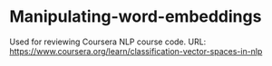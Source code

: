# Manipulating-word-embeddings
Used for reviewing Coursera NLP course code. URL: https://www.coursera.org/learn/classification-vector-spaces-in-nlp
